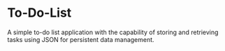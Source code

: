 # To-Do-List
A simple to-do list application with the capability of storing and retrieving tasks using JSON for persistent data management.
